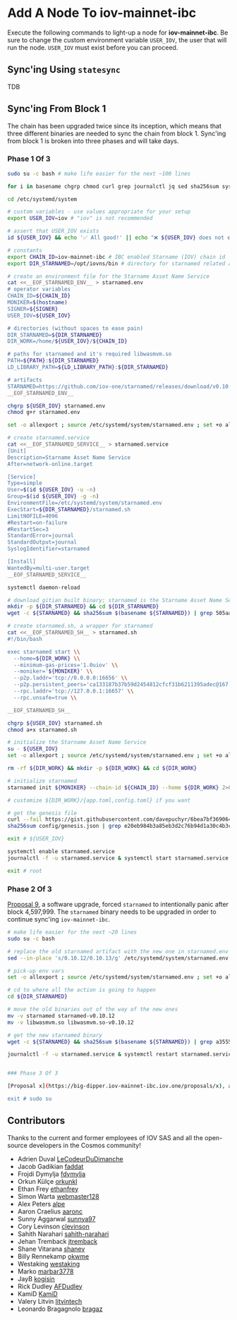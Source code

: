 # Add A Node To iov-mainnet-ibc

Execute the following commands to light-up a node for **iov-mainnet-ibc**.  Be sure to change the custom environment variable `USER_IOV`, the user that will run the node.  `USER_IOV` must exist before you can proceed.


## Sync'ing Using `statesync`

TDB


## Sync'ing From Block 1

The chain has been upgraded twice since its inception, which means that three different binaries are needed to sync the chain from block 1.  Sync'ing from block 1 is broken into three phases and will take days.

### Phase 1 Of 3

```sh
sudo su -c bash # make life easier for the next ~100 lines

for i in basename chgrp chmod curl grep journalctl jq sed sha256sum systemctl wget ; do [[ $(command -v $i) ]] || { echo "❌ $i is not in PATH; PATH == $PATH; cannot proceed" ; exit -1 ; } ; echo "✅ $i" ; done # check for necessary apps

cd /etc/systemd/system

# custom variables - use values appropriate for your setup
export USER_IOV=iov # "iov" is not recommended

# assert that USER_IOV exists
id ${USER_IOV} && echo '✅ All good!' || echo "❌ ${USER_IOV} does not exist."

# constants
export CHAIN_ID=iov-mainnet-ibc # IBC enabled Starname (IOV) chain id
export DIR_STARNAMED=/opt/iovns/bin # directory for starnamed related artifacts

# create an environment file for the Starname Asset Name Service
cat <<__EOF_STARNAMED_ENV__ > starnamed.env
# operator variables
CHAIN_ID=${CHAIN_ID}
MONIKER=$(hostname)
SIGNER=${SIGNER}
USER_IOV=${USER_IOV}

# directories (without spaces to ease pain)
DIR_STARNAMED=${DIR_STARNAMED}
DIR_WORK=/home/${USER_IOV}/${CHAIN_ID}

# paths for starnamed and it's required libwasmvm.so
PATH=${PATH}:${DIR_STARNAMED}
LD_LIBRARY_PATH=${LD_LIBRARY_PATH}:${DIR_STARNAMED}

# artifacts
STARNAMED=https://github.com/iov-one/starnamed/releases/download/v0.10.12/starnamed-0.10.12-linux-amd64.tar.gz
__EOF_STARNAMED_ENV__

chgrp ${USER_IOV} starnamed.env
chmod g+r starnamed.env

set -o allexport ; source /etc/systemd/system/starnamed.env ; set +o allexport # pick-up env vars

# create starnamed.service
cat <<__EOF_STARNAMED_SERVICE__ > starnamed.service
[Unit]
Description=Starname Asset Name Service
After=network-online.target

[Service]
Type=simple
User=$(id ${USER_IOV} -u -n)
Group=$(id ${USER_IOV} -g -n)
EnvironmentFile=/etc/systemd/system/starnamed.env
ExecStart=${DIR_STARNAMED}/starnamed.sh
LimitNOFILE=4096
#Restart=on-failure
#RestartSec=3
StandardError=journal
StandardOutput=journal
SyslogIdentifier=starnamed

[Install]
WantedBy=multi-user.target
__EOF_STARNAMED_SERVICE__

systemctl daemon-reload

# download gitian built binary; starnamed is the Starname Asset Name Service daemon
mkdir -p ${DIR_STARNAMED} && cd ${DIR_STARNAMED}
wget -c ${STARNAMED} && sha256sum $(basename ${STARNAMED}) | grep 505aaddb5a8390576a6f0315627387a64a5682133ddc07b612fd2e05f1280bad && tar xvf $(basename ${STARNAMED}) && echo '✅ All good!' || echo '❌ BAD BINARY!'

# create starnamed.sh, a wrapper for starnamed
cat <<__EOF_STARNAMED_SH__ > starnamed.sh
#!/bin/bash

exec starnamed start \\
  --home=${DIR_WORK} \\
  --minimum-gas-prices='1.0uiov' \\
  --moniker='${MONIKER}' \\
  --p2p.laddr='tcp://0.0.0.0:16656' \\
  --p2p.persistent_peers='ca133187b37b59d2454812cfcf31b6211395adec@167.99.194.126:16656, 1c7e014b65f7a3ea2cf48bffce78f5cbcad2a0b7@13.37.85.253:26656, 8c64a2127cc07d4570756b61f83af60d34258398@13.37.61.32:26656, 9aabe0ac122f3104d8fc098e19c66714c6f1ace9@3.37.140.5:26656, faedef1969911d24bf72c56fc01326eb891fa3b7@63.250.53.45:16656, 94ac1c02b4e2ca3fb2706c91a68b8030ed3615a1@35.247.175.128:16656, be2235996b1c785a9f57eed25fd673ca111f0bae@52.52.89.64:26656, f63d15ab7ed55dc75f332d0b0d2b01d529d5cbcd@212.71.247.11:26656, f5597a7ed33bc99eb6ba7253eb8ac76af27b4c6d@138.201.20.147:26656' \\
  --rpc.laddr='tcp://127.0.0.1:16657' \\
  --rpc.unsafe=true \\

__EOF_STARNAMED_SH__

chgrp ${USER_IOV} starnamed.sh
chmod a+x starnamed.sh

# initialize the Starname Asset Name Service
su - ${USER_IOV}
set -o allexport ; source /etc/systemd/system/starnamed.env ; set +o allexport # pick-up env vars

rm -rf ${DIR_WORK} && mkdir -p ${DIR_WORK} && cd ${DIR_WORK}

# initialize starnamed
starnamed init ${MONIKER} --chain-id ${CHAIN_ID} --home ${DIR_WORK} 2>&1 | jq -r .chain_id

# customize ${DIR_WORK}/{app.toml,config.toml} if you want

# get the genesis file
curl --fail https://gist.githubusercontent.com/davepuchyr/6bea7bf369064d118195e9b15ea08a0f/raw/cf66fd02ea9336bd79cbc47dd47dcd30aad7831c/genesis.json > config/genesis.json
sha256sum config/genesis.json | grep e20eb984b3a85eb3d2c76b94d1a30c4b3cfa47397d5da2ec60dca8bef6d40b17 && echo '✅ All good!' || echo "❌ BAD GENESIS FILE!"

exit # ${USER_IOV}

systemctl enable starnamed.service
journalctl -f -u starnamed.service & systemctl start starnamed.service # watch the chain sync until it intentionlly panics after block 4597999

exit # root
```

### Phase 2 Of 3

[Proposal 9](https://big-dipper.iov-mainnet-ibc.iov.one/proposals/9), a software upgrade, forced `starnamed` to intentionally panic after block 4,597,999.  The `starnamed` binary needs to be upgraded in order to continue sync'ing `iov-mainnet-ibc`.

```sh
# make life easier for the next ~20 lines
sudo su -c bash

# replace the old starnamed artifact with the new one in starnamed.env
sed --in-place 's/0.10.12/0.10.13/g' /etc/systemd/system/starnamed.env

# pick-up env vars
set -o allexport ; source /etc/systemd/system/starnamed.env ; set +o allexport

# cd to where all the action is going to happen
cd ${DIR_STARNAMED}

# move the old binaries out of the way of the new ones
mv -v starnamed starnamed-v0.10.12
mv -v libwasmvm.so libwasmvm.so-v0.10.12

# get the new starnamed binary
wget -c ${STARNAMED} && sha256sum $(basename ${STARNAMED}) | grep a3555955a1d001449d7e05793852ea23064905614bab0bb8cefc250758ea81bf && tar xvf $(basename ${STARNAMED}) && echo '✅ All good!' || echo '❌ BAD BINARY!'

journalctl -f -u starnamed.service & systemctl restart starnamed.service # watch the chain sync  until it intentionlly panics after block xxxxxxx


### Phase 3 Of 3

[Proposal x](https://big-dipper.iov-mainnet-ibc.iov.one/proposals/x), a software upgrade, forced `starnamed` to intentionally panic after block x,xxx,xxx.  The `starnamed` binary needs to be upgraded in order to continue sync'ing `iov-mainnet-ibc`.

exit # sudo su
```

## Contributors

Thanks to the current and former employees of IOV SAS and all the open-source developers in the Cosmos community!

* Adrien Duval [LeCodeurDuDimanche](https://github.com/LeCodeurDuDimanche)
* Jacob Gadikian [faddat](https://github.com/faddat)
* Frojdi Dymylja [fdymylja](https://github.com/fdymylja)
* Orkun Külçe [orkunkl](https://github.com/orkunkl)
* Ethan Frey [ethanfrey](https://github.com/ethanfrey)
* Simon Warta [webmaster128](https://github.com/webmaster128)
* Alex Peters [alpe](https://github.com/alpe)
* Aaron Craelius [aaronc](https://github.com/aaronc)
* Sunny Aggarwal [sunnya97](https://github.com/sunnya97)
* Cory Levinson [clevinson](https://github.com/clevinson)
* Sahith Narahari [sahith-narahari](https://github.com/sahith-narahari)
* Jehan Tremback [jtremback](https://github.com/jtremback)
* Shane Vitarana [shanev](https://github.com/shanev)
* Billy Rennekamp [okwme](https://github.com/okwme)
* Westaking [westaking](https://github.com/westaking)
* Marko [marbar3778](https://github.com/marbar3778)
* JayB [kogisin](https://github.com/kogisin)
* Rick Dudley [AFDudley](https://github.com/AFDudley)
* KamiD [KamiD](https://github.com/KamiD)
* Valery Litvin [litvintech](https://github.com/litvintech)
* Leonardo Bragagnolo [bragaz](https://github.com/bragaz)
